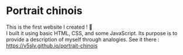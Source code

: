 # Portrait chinois <br>
This is the first website I created  ! 🐤 <br> 
I built it using basic HTML, CSS, and some JavaScript. Its purpose is to provide a description of myself through analogies.
See it there : https://v5slv.github.io/portrait-chinois 
